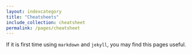 ```yaml
---
layout: indexcategory
title: "Cheatsheets"
include_collection: cheatsheet
permalink: /pages/cheatsheet
---
```


If it is first time using `markdown` and `jekyll`, you may find this pages useful.